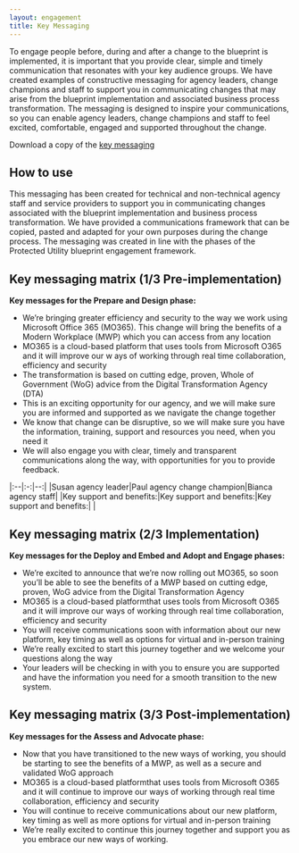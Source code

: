 ```yaml
--- 
layout: engagement 
title: Key Messaging
---
```


To engage people before, during and after a change to the blueprint is implemented, it is important that you provide clear, simple and timely communication that resonates with your key audience groups. We have created examples of constructive messaging for agency leaders, change champions and staff to support you in communicating changes that may arise from the blueprint implementation and associated business process transformation. The messaging is designed to inspire your communications, so you can enable agency leaders, change champions and staff to feel excited, comfortable, engaged and supported throughout the change.

Download a copy of the [key messaging](/assets/files/pdf/dta-pub-blueprint-key-messaging.pdf)

## How to use

This messaging has been created for technical and non-technical agency staff and service providers to support you in communicating changes associated with the blueprint implementation and business process transformation.
We have provided a communications framework that can be copied, pasted and adapted for your own purposes during the change process. The messaging was created in line with the phases of the Protected Utility blueprint engagement framework.

## Key messaging matrix (1/3 Pre-implementation)

**Key messages for the Prepare and Design phase:**
* We’re bringing greater efficiency and security to the way we work using Microsoft Office 365 (MO365). This change will bring the benefits of a Modern Workplace (MWP) which you can access from any location
* MO365 is a cloud-based platform that uses tools from Microsoft O365 and it will improve our w ays of working through real time collaboration, efficiency and security
* The transformation is based on cutting edge, proven, Whole of Government (WoG) advice from the Digital Transformation Agency (DTA)
* This is an exciting opportunity for our agency, and we will make sure you are informed and supported as we navigate the change together
* We know that change can be disruptive, so we will make sure you have the information, training, support and resources you need, when you need it
* We will also engage you with clear, timely and transparent communications along the way, with opportunities for you to provide feedback.

|:--|:-:|--:|
|Susan agency leader|Paul agency change champion|Bianca agency staff|
|Key support and benefits:|Key support and benefits:|Key support and benefits:| 
|

## Key messaging matrix (2/3 Implementation)

**Key messages for the Deploy and Embed and Adopt  and Engage phases:**
* We’re excited to announce that we’re now rolling out MO365, so soon you’ll be able to see the benefits of a MWP based on cutting edge, proven, WoG advice from the Digital Transformation Agency
* MO365 is a cloud-based platformthat uses tools from Microsoft O365 and it will improve our ways of working through real time collaboration, efficiency and security
* You will receive communications soon with information about our new platform, key timing as well as options for virtual and in-person training
* We’re really excited to start this journey together and we welcome your questions along the way
* Your leaders will be checking in with you to ensure you are supported and have the information you need for a smooth transition to the new system.

## Key messaging matrix (3/3 Post-implementation)

**Key messages for the Assess and Advocate phase:**
* Now that you have transitioned to the new ways of working, you should be starting to see the benefits of a MWP, as well as a secure and validated WoG approach
* MO365 is a cloud-based platformthat uses tools from Microsoft O365 and it will continue to improve our ways of working through real time collaboration, efficiency and security
* You will continue to receive communications about our new platform, key timing as well as more options for virtual and in-person training
* We’re really excited to continue this journey together and support you as you embrace our new ways of working.
